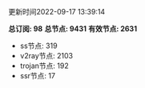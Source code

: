 更新时间2022-09-17 13:39:14

**总订阅: 98**
**总节点: 9431**
**有效节点: 2631**
- ss节点: 319
- v2ray节点: 2103
- trojan节点: 192
- ssr节点: 17
